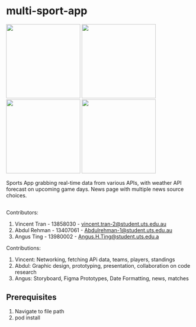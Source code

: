 # multi-sport-app

<p float="left">
  <img src="https://i.imgur.com/Eqh91GJ.png" width=200>
  <img src="https://i.imgur.com/RNXhWZd.png" width=200>
  <img src="https://imgur.com/efpAKNC.png" width=200>
  <img src="https://imgur.com/dPSa1NA.png" width=200>
</p>

Sports App grabbing real-time data from various APIs, with weather API forecast on upcoming game days. News page with multiple news source choices.

##
Contributors:
1. Vincent Tran - 13858030 - vincent.tran-2@student.uts.edu.au
3. Abdul Rehman - 13407061 - Abdulrehman-1@student.uts.edu.au
4. Angus Ting - 13980002 - Angus.H.Ting@student.uts.edu.a

Contributions:
1. Vincent: Networking, fetching APi data, teams, players, standings
2. Abdul: Graphic design, prototyping, presentation, collaboration on code research
3. Angus: Storyboard, Figma Prototypes, Date Formatting, news, matches

## Prerequisites
1. Navigate to file path
2. pod install
